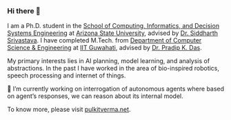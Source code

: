 ### Hi there 👋

I am a Ph.D. student in the <a href="https://cidse.engineering.asu.edu/" target="_blank">School of Computing, Informatics, and Decision Systems Engineering</a> at <a href="https://www.asu.edu/" target="_blank">Arizona State University</a>, advised by <a href="http://siddharthsrivastava.net/" target="_blank">Dr. Siddharth Srivastava</a>. I have completed M.Tech. from <a href="http://www.iitg.ac.in/cse/" target="_blank">Department of Computer Science &amp; Engineering</a> at <a href="http://www.iitg.ac.in/" target="_blank">IIT Guwahati</a>, advised by <a href="http://www.iitg.ernet.in/pkdas/" target="_blank">Dr. Pradip K. Das</a>.

My primary interests lies in AI planning, model learning, and analysis of abstractions. In the past I have worked in the area of bio-inspired robotics, speech processing and internet of things.

🔭 I’m currently working on interrogation of autonomous agents where based on agent’s responses, we can reason about its internal model.

To know more, please visit <a href="pulkitverma.net" target="_blank">pulkitverma.net</a>.
